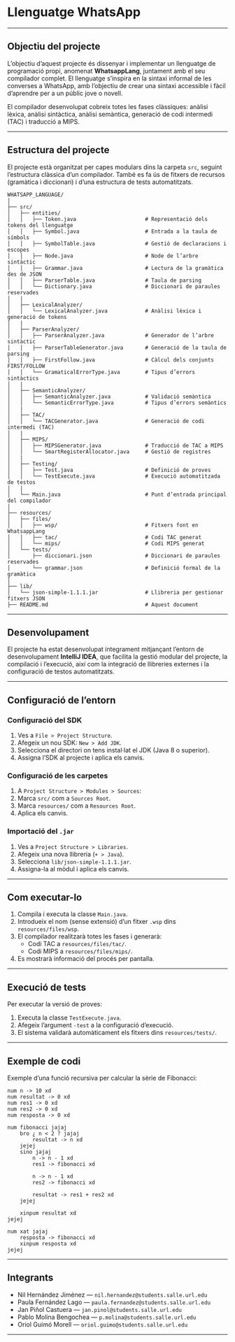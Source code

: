 # Llenguatge WhatsApp

---

## Objectiu del projecte

L’objectiu d’aquest projecte és dissenyar i implementar un llenguatge de programació propi, anomenat **WhatsappLang**, juntament amb el seu compilador complet. El llenguatge s’inspira en la sintaxi informal de les converses a WhatsApp, amb l’objectiu de crear una sintaxi accessible i fàcil d’aprendre per a un públic jove o novell.

El compilador desenvolupat cobreix totes les fases clàssiques: anàlisi lèxica, anàlisi sintàctica, anàlisi semàntica, generació de codi intermedi (TAC) i traducció a MIPS.

---

## Estructura del projecte

El projecte està organitzat per capes modulars dins la carpeta `src`, seguint l’estructura clàssica d’un compilador. També es fa ús de fitxers de recursos (gramàtica i diccionari) i d’una estructura de tests automatitzats.

```
WHATSAPP_LANGUAGE/
│
├── src/
│   ├── entities/                   
│   │   ├── Token.java                      # Representació dels tokens del llenguatge
│   │   ├── Symbol.java                     # Entrada a la taula de símbols
│   │   ├── SymbolTable.java                # Gestió de declaracions i escopes
│   │   ├── Node.java                       # Node de l’arbre sintàctic
│   │   ├── Grammar.java                    # Lectura de la gramàtica des de JSON
│   │   ├── ParserTable.java                # Taula de parsing
│   │   └── Dictionary.java                 # Diccionari de paraules reservades
│   |
│   ├── LexicalAnalyzer/
│   │   └── LexicalAnalyzer.java            # Anàlisi lèxica i generació de tokens
│   |
│   ├── ParserAnalyzer/
│   │   ├── ParserAnalyzer.java             # Generador de l’arbre sintàctic
│   │   ├── ParserTableGenerator.java       # Generació de la taula de parsing
│   │   ├── FirstFollow.java                # Càlcul dels conjunts FIRST/FOLLOW
│   │   └── GramaticalErrorType.java        # Tipus d’errors sintàctics
│   |
│   ├── SemanticAnalyzer/
│   │   ├── SemanticAnalyzer.java           # Validació semàntica
│   │   └── SemanticErrorType.java          # Tipus d’errors semàntics
│   |
│   ├── TAC/
│   │   └── TACGenerator.java               # Generació de codi intermedi (TAC)
│   |
│   ├── MIPS/
│   │   ├── MIPSGenerator.java              # Traducció de TAC a MIPS
│   │   └── SmartRegisterAllocator.java     # Gestió de registres
│   |
│   ├── Testing/
│   │   ├── Test.java                       # Definició de proves
│   │   └── TestExecute.java                # Execució automatitzada de testos
│   |
│   └── Main.java                           # Punt d’entrada principal del compilador
│
├── resources/
│   ├── files/
│   │   ├── wsp/                            # Fitxers font en WhatsappLang
│   │   ├── tac/                            # Codi TAC generat
│   │   └── mips/                           # Codi MIPS generat
│   └── tests/
│       ├── diccionari.json                 # Diccionari de paraules reservades
│       └── grammar.json                    # Definició formal de la gramàtica
│
├── lib/
│   └── json-simple-1.1.1.jar               # Llibreria per gestionar fitxers JSON
├── README.md                               # Aquest document
```

---

## Desenvolupament

El projecte ha estat desenvolupat íntegrament mitjançant l’entorn de desenvolupament **IntelliJ IDEA**, que facilita la gestió modular del projecte, la compilació i l’execució, així com la integració de llibreries externes i la configuració de testos automatitzats.

---

## Configuració de l’entorn

### Configuració del SDK

1. Ves a `File > Project Structure`.
2. Afegeix un nou SDK: `New > Add JDK`.
3. Selecciona el directori on tens instal·lat el JDK (Java 8 o superior).
4. Assigna l’SDK al projecte i aplica els canvis.

### Configuració de les carpetes

1. A `Project Structure > Modules > Sources`:
2. Marca `src/` com a `Sources Root`.
3. Marca `resources/` com a `Resources Root`.
4. Aplica els canvis.

### Importació del `.jar`

1. Ves a `Project Structure > Libraries`.
2. Afegeix una nova llibreria (`+ > Java`).
3. Selecciona `lib/json-simple-1.1.1.jar`.
4. Assigna-la al mòdul i aplica els canvis.

---

## Com executar-lo

1. Compila i executa la classe `Main.java`.
2. Introdueix el nom (sense extensió) d’un fitxer `.wsp` dins `resources/files/wsp`.
3. El compilador realitzarà totes les fases i generarà:
    - Codi TAC a `resources/files/tac/`.
    - Codi MIPS a `resources/files/mips/`.
4. Es mostrarà informació del procés per pantalla.

---

## Execució de tests

Per executar la versió de proves:

1. Executa la classe `TestExecute.java`.
2. Afegeix l’argument `-test` a la configuració d’execució.
3. El sistema validarà automàticament els fitxers dins `resources/tests/`.

---

## Exemple de codi

Exemple d’una funció recursiva per calcular la sèrie de Fibonacci:

```
num n -> 10 xd
num resultat -> 0 xd
num res1 -> 0 xd
num res2 -> 0 xd
num resposta -> 0 xd

num fibonacci jajaj
    bro ¿ n < 2 ? jajaj
        resultat -> n xd
    jejej
    sino jajaj
        n -> n - 1 xd
        res1 -> fibonacci xd

        n -> n - 1 xd
        res2 -> fibonacci xd

        resultat -> res1 + res2 xd
    jejej

    xinpum resultat xd
jejej

num xat jajaj
    resposta -> fibonacci xd
    xinpum resposta xd
jejej
```
---

## Integrants

- Nil Hernández Jiménez — `nil.hernandez@students.salle.url.edu`
- Paula Fernández Lago — `paula.fernandez@students.salle.url.edu`
- Jan Piñol Castuera — `jan.pinol@students.salle.url.edu`
- Pablo Molina Bengochea — `p.molina@students.salle.url.edu`
- Oriol Guimó Morell — `oriol.guimo@students.salle.url.edu`

---